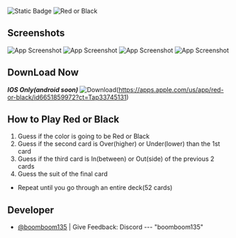 ![Static Badge](https://img.shields.io/badge/License-MIT-blue)
![Red or Black](https://socialify.git.ci/BoomBoom135/Red-Or-Black/image?font=Inter&language=1&name=1&owner=1&pattern=Brick%20Wall&stargazers=1&theme=Dark)

## Screenshots
![App Screenshot](https://imgur.com/wrChA28.png)
![App Screenshot](https://imgur.com/1pwJlUO.png)
![App Screenshot](https://imgur.com/i7FI9DI.png)
![App Screenshot](https://imgur.com/b12twqO.png)

## DownLoad Now
***IOS Only(android soon)***
![Download](https://imgur.com/ylwS77S.png)(https://apps.apple.com/us/app/red-or-black/id6651859972?ct=Tap33745131)

## How to Play Red or Black

1. Guess if the color is going to be Red or Black
2. Guess if the second card is Over(higher) or Under(lower) than the 1st card
3. Guess if the third card is In(between) or Out(side) of the previous 2 cards
4. Guess the suit of the final card

- Repeat until you go through an entire deck(52 cards)
   
## Developer
- [@boomboom135](https://www.github.com/boomboom135) | Give Feedback: Discord --- "boomboom135"
